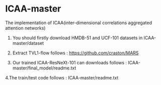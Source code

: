 # ICAA-master

The implementation of ICAA(inter-dimensional correlations aggregated attention networks)

1. You should firstly download HMDB-51 and UCF-101 datasets in ICAA-master/dataset

2. Extract TVL1-flow follows : https://github.com/craston/MARS

3. Our trained ICAA-ResNeXt-101 can downloads follows : ICAA-master/final_model/readme.txt

4.The train/test code follows : ICAA-master/readme.txt

